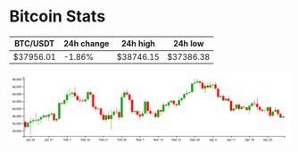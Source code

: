# Bitcoin Stats

BTC/USDT|24h change|24h high|24h low|
|---|---|---|---|
|$37956.01|-1.86%|$38746.15|$37386.38|

<img src="./chart.svg">
